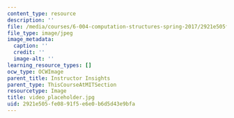 ```yaml
---
content_type: resource
description: ''
file: /media/courses/6-004-computation-structures-spring-2017/2921e505fe0891f5e6e0b6d5d43e9bfa_video_placeholder.jpg
file_type: image/jpeg
image_metadata:
  caption: ''
  credit: ''
  image-alt: ''
learning_resource_types: []
ocw_type: OCWImage
parent_title: Instructor Insights
parent_type: ThisCourseAtMITSection
resourcetype: Image
title: video_placeholder.jpg
uid: 2921e505-fe08-91f5-e6e0-b6d5d43e9bfa
---
```

